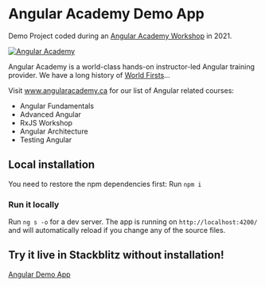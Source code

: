 # Angular Academy Demo App

Demo Project coded during an <a href="https://angular.ac" target="_blank">Angular Academy Workshop</a> in 2021.

[![Angular Academy](https://www.angularacademy.ca/images/classroom.jpg "Angular Academy")](https://www.angularacademy.ca)

Angular Academy is a world-class hands-on instructor-led Angular training provider.
We have a long history of <a href="https://www.angularacademy.ca/world-firsts" target="_blank">World Firsts</a>...

Visit www.angularacademy.ca for our list of Angular related courses:
* Angular Fundamentals
* Advanced Angular
* RxJS Workshop
* Angular Architecture
* Testing Angular


## Local installation

You need to restore the npm dependencies first:
Run `npm i`

### Run it locally

Run `ng s -o` for a dev server.
The app is running on `http://localhost:4200/` and will automatically reload if you change any of the source files.

## Try it live in Stackblitz without installation!

<a href="https://stackblitz.com/github/ldex/Angular-Academy-248" target="_blank">Angular Demo App</a>
